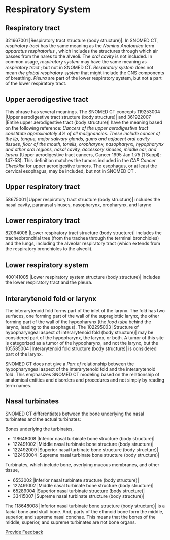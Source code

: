 # Respiratory System

## Respiratory tract

321667001 |Respiratory tract structure (body structure)|. In SNOMED CT, _respiratory tract_ has the same meaning as the _Nomina Anatomica_ term _apparatus respiratorius_ , which includes the structures through which air passes from the nares to the alveoli. The _oral cavity_ is not included. In common usage, _respiratory system_ may have the same meaning as _respiratory tract_ ; but not in SNOMED CT. _Respiratory system_ does not mean _the global respiratory system_ that might include the CNS components of breathing. _Pleura_ are part of the lower respiratory system, but not a part of the lower respiratory tract.

## Upper aerodigestive tract

This phrase has several meanings. The SNOMED CT concepts 119253004 |Upper aerodigestive tract structure (body structure)| and 361922007 |Entire upper aerodigestive tract (body structure)| have the meaning based on the following reference: _Cancers of the upper aerodigestive tract constitute approximately 4% of all malignancies. These include cancer of the lip, tongue, major salivary glands, gums and adjacent oral cavity tissues, floor of the mouth, tonsils, oropharynx, nasopharynx, hypopharynx and other oral regions, nasal cavity, accessory sinuses, middle ear, and larynx_ (Upper aerodigestive tract cancers, Cancer 1995 Jan 1;75 (1 Suppl): 147-53). This definition matches the tumors included in the _CAP Cancer Checklist_ for upper aerodigestive tumors. The esophagus, or at least the cervical esophagus, may be included, but not in SNOMED CT _._

## Upper respiratory tract

58675001 |Upper respiratory tract structure (body structure)| includes the nasal cavity, paranasal sinuses, nasopharynx, oropharynx, and larynx

## Lower respiratory tract

82094008 |Lower respiratory tract structure (body structure)| includes the tracheobronchial tree (from the trachea through the terminal bronchioles) and the lungs, including the alveolar respiratory tract (which extends from the respiratory bronchioles to the alveoli).

## Lower respiratory system

400141005 |Lower respiratory system structure (body structure)| includes the lower respiratory tract and the pleura.

## Interarytenoid fold or larynx

The interarytenoid fold forms part of the inlet of the larynx. The fold has two surfaces, one forming part of the wall of the supraglottic larynx, the other forming part of the wall of the hypopharynx (the _food tube_ behind the larynx, leading to the esophagus). The 102295003 |Structure of hypopharyngeal aspect of interarytenoid fold (body structure)| may be considered part of the hypopharynx, the larynx, or both. A tumor of this site is categorized as a tumor of the hypopharynx, and not the larynx, but the 105585004 |Interarytenoid fold structure (body structure)| is considered part of the larynx.

SNOMED CT does not give a _Part of_ relationship between the hypopharyngeal aspect of the interarytenoid fold and the interarytenoid fold. This emphasizes SNOMED CT modeling based on the relationship of anatomical entities and disorders and procedures and not simply by reading term names.

## Nasal turbinates

SNOMED CT differentiates between the bone underlying the nasal turbinates and the actual turbinates:

Bones underlying the turbinates,

* 118648008 |Inferior nasal turbinate bone structure (body structure)|
* 122491002 |Middle nasal turbinate bone structure (body structure)|
* 122492009 |Superior nasal turbinate bone structure (body structure)|
* 122493004 |Supreme nasal turbinate bone structure (body structure)|

Turbinates, which include bone, overlying mucous membranes, and other tissue,

* 6553002 |Inferior nasal turbinate structure (body structure)|
* 122491002 |Middle nasal turbinate bone structure (body structure)|
* 65289004 |Superior nasal turbinate structure (body structure)|
* 33415007 |Supreme nasal turbinate structure (body structure)|

The 118648008 |Inferior nasal turbinate bone structure (body structure)| is a facial bone and skull bone. And, parts of the ethmoid bone form the middle, superior, and supreme nasal conchae. This means that the bones of the middle, superior, and supreme turbinates are not bone organs.

<a href="https://docs.google.com/forms/d/e/1FAIpQLScTmbZIf0UEQwYDkY27EEWBkaiYkHSbR0_9DmFrMLXoQLyL7Q/viewform?usp=pp_url&#x26;entry.1767247133=SCT+Editorial+Guide&#x26;entry.670899847=Respiratory%20System" class="button primary">Provide Feedback</a>
